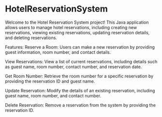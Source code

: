 # HotelReservationSystem
Welcome to the Hotel Reservation System project! This Java application allows users to manage hotel reservations, including creating new reservations, viewing existing reservations, updating reservation details, and deleting reservations.

Features:
Reserve a Room: Users can make a new reservation by providing guest information, room number, and contact details.

View Reservations: View a list of current reservations, including details such as guest name, room number, contact number, and reservation date.

Get Room Number: Retrieve the room number for a specific reservation by providing the reservation ID and guest name.

Update Reservation: Modify the details of an existing reservation, including guest name, room number, and contact number.

Delete Reservation: Remove a reservation from the system by providing the reservation ID.
